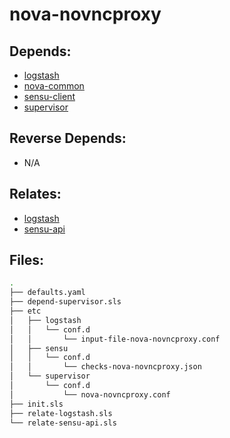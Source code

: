 # nova-novncproxy

## Depends:

  -  [logstash](/salt/logstash)
  -  [nova-common](/salt/nova-common)
  -  [sensu-client](/salt/sensu-client)
  -  [supervisor](/salt/supervisor)

## Reverse Depends:

  -  N/A

## Relates:

  -  [logstash](/salt/logstash)
  -  [sensu-api](/salt/sensu-api)

## Files:

```bash
.
├── defaults.yaml
├── depend-supervisor.sls
├── etc
│   ├── logstash
│   │   └── conf.d
│   │       └── input-file-nova-novncproxy.conf
│   ├── sensu
│   │   └── conf.d
│   │       └── checks-nova-novncproxy.json
│   └── supervisor
│       └── conf.d
│           └── nova-novncproxy.conf
├── init.sls
├── relate-logstash.sls
└── relate-sensu-api.sls
```
